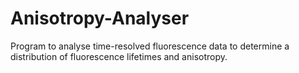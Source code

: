# Anisotropy-Analyser

Program to analyse time-resolved fluorescence data to determine a distribution of fluorescence lifetimes and anisotropy.
